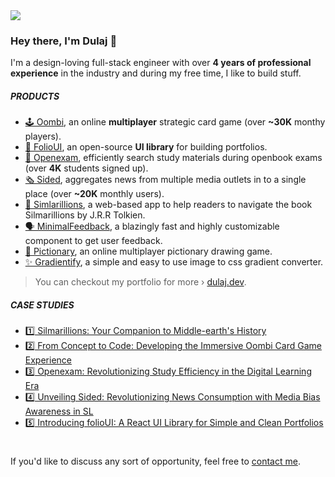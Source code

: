<img src="https://d3w2fcjgwwg2qu.cloudfront.net/git-banner.webp"/>

### Hey there, I'm **Dulaj** :wave:

I'm a design-loving full-stack engineer with over **4 years of professional experience** in the industry and during my free time, I like to build stuff.

##### PRODUCTS
- [🕹 Oombi](https://oombi.io/), an online **multiplayer** strategic card game (over **~30K** monthy players).
- [🦄 FolioUI](https://github.com/dulajkavinda/folio-ui/), an open-source **UI library** for building portfolios.
- [🚀 Openexam](https://openexam.live/), efficiently search study materials during openbook exams (over **4K** students signed up).
- [🗞 Sided](https://sided.news/), aggregates news from multiple media outlets in to a single place (over **~20K** monthly users).
- [🐞 Simlarillions](https://silmarillions.com/), a web-based app to help readers to navigate the book Silmarillions by J.R.R Tolkien.
- [🗣 MinimalFeedback](https://github.com/dulajkavinda/minimal-feedback/), a blazingly fast and highly customizable component to get user feedback.
- [🎨 Pictionary](https://pictionary.dulaj.dev/), an online multiplayer pictionary drawing game.
- [✨ Gradientify](https://github.com/dulajkavinda/gradientify/), a simple and easy to use image to css gradient converter.
> You can checkout my portfolio for more › [dulaj.dev](https://dulaj.dev/).


##### CASE STUDIES
- [1️⃣ Silmarillions: Your Companion to Middle-earth's History](https://www.dulaj.dev/posts/Silmarillions:-Your-Companion-to-Middle-earth's-History-51042370ab1047a7a0fe6aa419f23e9d)
- [2️⃣ From Concept to Code: Developing the Immersive Oombi Card Game Experience](https://www.dulaj.dev/posts/From-Concept-to-Code:-Developing-the-Immersive-Oombi-Card-Game-Experience-b08e72b7d5a24c398c93ba935be9e4bb)
- [3️⃣ Openexam: Revolutionizing Study Efficiency in the Digital Learning Era](https://www.dulaj.dev/posts/Openexam:-Revolutionizing-Study-Efficiency-in-the-Digital-Learning-Era-c8024fd109b341a68707820051b31b5c)
- [4️⃣ Unveiling Sided: Revolutionizing News Consumption with Media Bias Awareness in SL](https://www.dulaj.dev/posts/Unveiling-Sided:-Revolutionizing-News-Consumption-with-Media-Bias-Awareness-in-SL-43970be0df0c478db167a3123156cfed)
- [5️⃣ Introducing folioUI: A React UI Library for Simple and Clean Portfolios](https://www.dulaj.dev/posts/Introducing-folioUI:-A-React-UI-Library-for-Simple-and-Clean-Portfolios-83427cfc5c88464681d259b0c1c6de74)

#
If you'd like to discuss any sort of opportunity, feel free to [contact me](mailto:hi@dulaj.dev).
